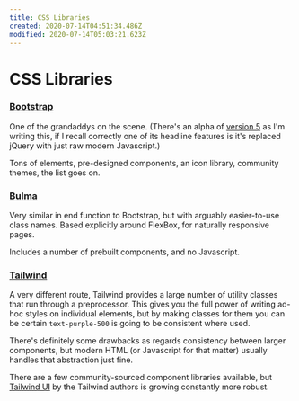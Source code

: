 ```yaml
---
title: CSS Libraries
created: 2020-07-14T04:51:34.486Z
modified: 2020-07-14T05:03:21.623Z
---
```


# CSS Libraries

### [Bootstrap](https://getbootstrap.com/)

One of the grandaddys on the scene. (There's an alpha of [version 5](https://v5.getbootstrap.com/) as I'm writing this, if I recall correctly one of its headline features is it's replaced jQuery with just raw modern Javascript.)

Tons of elements, pre-designed components, an icon library, community themes, the list goes on.

### [Bulma](https://bulma.io/)

Very similar in end function to Bootstrap, but with arguably easier-to-use class names. Based explicitly around FlexBox, for naturally responsive pages.

Includes a number of prebuilt components, and no Javascript.

### [Tailwind](https://tailwindcss.com/)

A very different route, Tailwind provides a large number of utility classes that run through a preprocessor. This gives you the full power of writing ad-hoc styles on individual elements, but by making classes for them you can be certain `text-purple-500` is going to be consistent where used.

There's definitely some drawbacks as regards consistency between larger components, but modern HTML (or Javascript for that matter) usually handles that abstraction just fine.

There are a few community-sourced component libraries available, but [Tailwind UI](https://tailwindui.com) by the Tailwind authors is growing constantly more robust.

